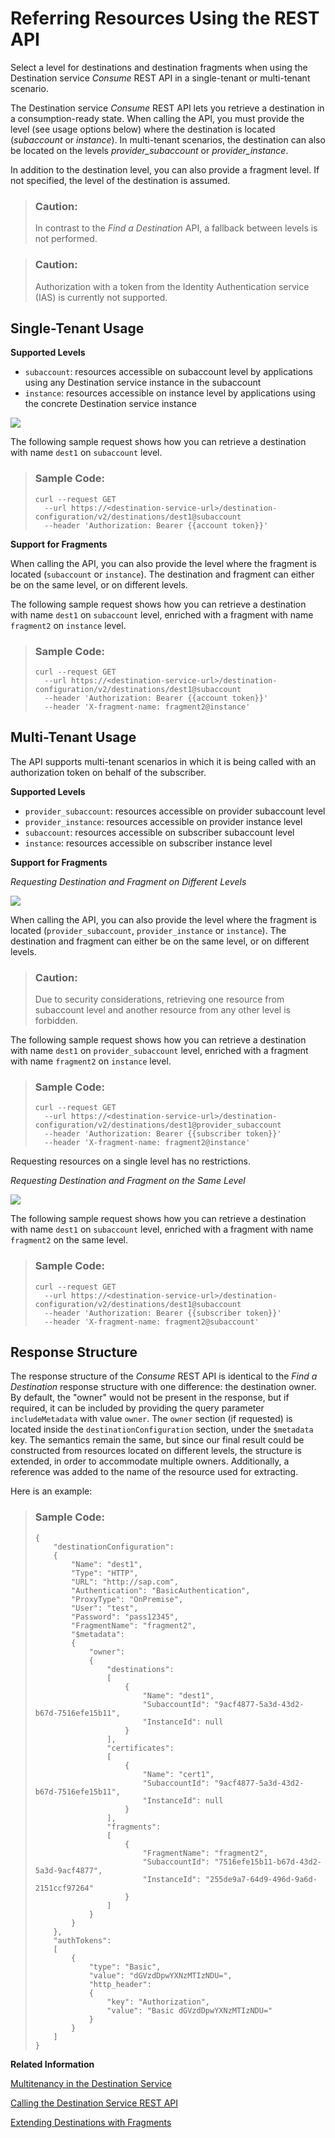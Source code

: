 <!-- loio78ba73a91da94c03baecfaa47313b854 -->

# Referring Resources Using the REST API

Select a level for destinations and destination fragments when using the Destination service *Consume* REST API in a single-tenant or multi-tenant scenario.

The Destination service *Consume* REST API lets you retrieve a destination in a consumption-ready state. When calling the API, you must provide the level \(see usage options below\) where the destination is located \(*subaccount* or *instance*\). In multi-tenant scenarios, the destination can also be located on the levels *provider\_subaccount* or *provider\_instance*.

In addition to the destination level, you can also provide a fragment level. If not specified, the level of the destination is assumed.

> ### Caution:  
> In contrast to the *Find a Destination* API, a fallback between levels is not performed.

> ### Caution:  
> Authorization with a token from the Identity Authentication service \(IAS\) is currently not supported.



<a name="loio78ba73a91da94c03baecfaa47313b854__section_qvb_z1s_pfc"/>

## Single-Tenant Usage

**Supported Levels**

-   `subaccount`: resources accessible on subaccount level by applications using any Destination service instance in the subaccount
-   `instance`: resources accessible on instance level by applications using the concrete Destination service instance



![](images/CS_Destination_Service_REST_API_-_Referring_Resources_1_64f0f62.png)

The following sample request shows how you can retrieve a destination with name `dest1` on `subaccount` level.

> ### Sample Code:  
> ```
> curl --request GET
>   --url https://<destination-service-url>/destination-configuration/v2/destinations/dest1@subaccount
>   --header 'Authorization: Bearer {{account token}}'
> ```

**Support for Fragments**

When calling the API, you can also provide the level where the fragment is located \(`subaccount` or `instance`\). The destination and fragment can either be on the same level, or on different levels.

The following sample request shows how you can retrieve a destination with name `dest1` on `subaccount` level, enriched with a fragment with name `fragment2` on `instance` level.

> ### Sample Code:  
> ```
> curl --request GET
>   --url https://<destination-service-url>/destination-configuration/v2/destinations/dest1@subaccount
>   --header 'Authorization: Bearer {{account token}}'
>   --header 'X-fragment-name: fragment2@instance'
> ```



<a name="loio78ba73a91da94c03baecfaa47313b854__section_u3t_y1s_pfc"/>

## Multi-Tenant Usage

The API supports multi-tenant scenarios in which it is being called with an authorization token on behalf of the subscriber.

**Supported Levels**

-   `provider_subaccount`: resources accessible on provider subaccount level
-   `provider_instance`: resources accessible on provider instance level
-   `subaccount`: resources accessible on subscriber subaccount level
-   `instance`: resources accessible on subscriber instance level

**Support for Fragments**

*Requesting Destination and Fragment on Different Levels*

![](images/CS_Destination_Service_REST_API_-_Referring_Resources_2_beb9451.png)

When calling the API, you can also provide the level where the fragment is located \(`provider_subaccount`, `provider_instance` or `instance`\). The destination and fragment can either be on the same level, or on different levels.

> ### Caution:  
> Due to security considerations, retrieving one resource from subaccount level and another resource from any other level is forbidden.

The following sample request shows how you can retrieve a destination with name `dest1` on `provider_subaccount` level, enriched with a fragment with name `fragment2` on `instance` level.

> ### Sample Code:  
> ```
> curl --request GET
>   --url https://<destination-service-url>/destination-configuration/v2/destinations/dest1@provider_subaccount
>   --header 'Authorization: Bearer {{subscriber token}}'
>   --header 'X-fragment-name: fragment2@instance'
> ```

Requesting resources on a single level has no restrictions.

*Requesting Destination and Fragment on the Same Level*

![](images/CS_Destination_Service_REST_API_-_Referring_Resources_3_f35e979.png)

The following sample request shows how you can retrieve a destination with name `dest1` on `subaccount` level, enriched with a fragment with name `fragment2` on the same level.

> ### Sample Code:  
> ```
> curl --request GET
>   --url https://<destination-service-url>/destination-configuration/v2/destinations/dest1@subaccount
>   --header 'Authorization: Bearer {{subscriber token}}'
>   --header 'X-fragment-name: fragment2@subaccount'
> ```



<a name="loio78ba73a91da94c03baecfaa47313b854__section_of4_y1s_pfc"/>

## Response Structure

The response structure of the *Consume* REST API is identical to the *Find a Destination* response structure with one difference: the destination owner. By default, the "owner" would not be present in the response, but if required, it can be included by providing the query parameter `includeMetadata` with value `owner`. The `owner` section \(if requested\) is located inside the `destinationConfiguration` section, under the `$metadata` key. The semantics remain the same, but since our final result could be constructed from resources located on different levels, the structure is extended, in order to accommodate multiple owners. Additionally, a reference was added to the name of the resource used for extracting.

Here is an example:

> ### Sample Code:  
> ```
> {
>     "destinationConfiguration":
>     {
>         "Name": "dest1",
>         "Type": "HTTP",
>         "URL": "http://sap.com",
>         "Authentication": "BasicAuthentication",
>         "ProxyType": "OnPremise",
>         "User": "test",
>         "Password": "pass12345",
>         "FragmentName": "fragment2",
>         "$metadata":
>         {
>             "owner":
>             {
>                 "destinations":
>                 [
>                     {
>                         "Name": "dest1",
>                         "SubaccountId": "9acf4877-5a3d-43d2-b67d-7516efe15b11",
>                         "InstanceId": null
>                     }
>                 ],
>                 "certificates":
>                 [
>                     {
>                         "Name": "cert1",
>                         "SubaccountId": "9acf4877-5a3d-43d2-b67d-7516efe15b11",
>                         "InstanceId": null
>                     }
>                 ],
>                 "fragments":
>                 [
>                     {
>                         "FragmentName": "fragment2",
>                         "SubaccountId": "7516efe15b11-b67d-43d2-5a3d-9acf4877",
>                         "InstanceId": "255de9a7-64d9-496d-9a6d-2151ccf97264"
>                     }
>                 ]
>             }
>         }
>     },
>     "authTokens":
>     [
>         {
>             "type": "Basic",
>             "value": "dGVzdDpwYXNzMTIzNDU=",
>             "http_header":
>             {
>                 "key": "Authorization",
>                 "value": "Basic dGVzdDpwYXNzMTIzNDU="
>             }
>         }
>     ]
> }
> ```

**Related Information**  


[Multitenancy in the Destination Service](multitenancy-in-the-destination-service-4e07f25.md "Establish multitenancy in the Destination service using subscription-level destinations.")

[Calling the Destination Service REST API](calling-the-destination-service-rest-api-84c5d38.md "Prerequisites and steps to get access to the Destination service REST API.")

[Extending Destinations with Fragments](extending-destinations-with-fragments-f56600a.md "Use the “Find Destination” API to extend your destination with a destination fragment.")

